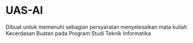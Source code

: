 # UAS-AI
Dibuat untuk memenuhi sebagian  persyaratan menyelesaikan mata kuliah Kecerdasan Buatan pada Program Studi Teknik Informatika 
